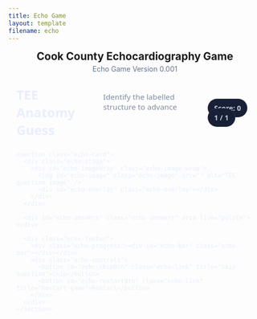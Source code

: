 ```yaml
---
title: Echo Game
layout: template
filename: echo
---
```


<div class="echo-root">
  <h2 class="echo-page-title">Cook County Echocardiography Game</h2>
  <div class="echo-subtitle">Echo Game Version 0.001</div>

  <div class="echo-app">
    <div class="echo-header">
      <div class="echo-title-wrap">
        <h1 class="echo-title">TEE Anatomy Guess</h1>
        <span class="echo-sub">Identify the labelled structure to advance</span>
      </div>
      <div class="echo-meta">
        <span id="echo-scorePill" class="echo-pill">Score: 0</span>
        <span id="echo-qPill" class="echo-pill">1 / 1</span>
      </div>
    </div>

    <section class="echo-card">
      <div class="echo-stage">
        <div id="echo-imageWrap" class="echo-image-wrap">
          <img id="echo-image" class="echo-image" src="" alt="TEE question image" />
          <div id="echo-overlay" class="echo-overlay"></div>
        </div>
      </div>

      <div id="echo-answers" class="echo-answers" aria-live="polite"></div>

      <div class="echo-footer">
        <div class="echo-progress"><div id="echo-bar" class="echo-bar"></div></div>
        <div class="echo-controls">
          <button id="echo-skipBtn" class="echo-link" title="Skip question">Skip</button>
          <button id="echo-restartBtn" class="echo-link" title="Restart game">Restart</button>
        </div>
      </div>
    </section>
  </div>

  <div id="echo-toast" class="echo-toast" role="status" aria-live="polite"></div>
</div>

<style>
  /* ——— Namespaced styles so your theme won’t override ——— */
  .echo-root{max-width:1100px;margin:16px auto 40px;padding:0 16px}
  .echo-page-title{margin:0 0 4px;text-align:center}
  .echo-subtitle{margin:0 0 18px;text-align:center;color:#64748b}

  :root{
    --echo-card:#0f172a; --echo-muted:#7f8ea3; --echo-accent:#5eead4; --echo-accent2:#93c5fd;
    --echo-danger:#f87171; --echo-success:#34d399; --echo-text:#e8eefc; --echo-dim:#c2cce0;
    --echo-btn:#1f2a44; --echo-btnH:#26324f; --echo-ring:#3b82f6;
  }

  .echo-app{color:var(--echo-text);font-family:ui-sans-serif,system-ui,-apple-system,Segoe UI,Roboto,Helvetica,Arial}
  .echo-header{display:flex;align-items:center;justify-content:space-between;gap:16px;padding:8px 0 10px}
  .echo-title-wrap{display:flex;align-items:baseline;gap:.6rem}
  .echo-title{font-size:clamp(1.1rem,1rem + 1.2vw,1.6rem);margin:0}
  .echo-sub{color:var(--echo-muted);font-size:.95rem}
  .echo-pill{padding:8px 12px;border-radius:999px;background:#172036;border:1px solid rgba(255,255,255,.08);color:var(--echo-dim);font-weight:700}

  .echo-card{
    background:linear-gradient(180deg,rgba(255,255,255,.04),rgba(255,255,255,.02));
    border:1px solid rgba(255,255,255,.08);border-radius:18px;box-shadow:0 20px 40px rgba(0,0,0,.20);
    overflow:hidden;background-color:var(--echo-card)
  }
  .echo-stage{padding:16px 16px 0}

  /* ✅ Key fixes: lock wrapper to real image aspect, show whole image (no cropping) */
  .echo-image-wrap{
    position:relative;
    width:100%;
    aspect-ratio: var(--echo-ar, 4 / 3); /* set via JS from natural image size */
    border-radius:14px; overflow:hidden; background:#0e1628; border:1px solid rgba(255,255,255,.06)
  }
  .echo-image{
    display:block; width:100%; height:100%;
    object-fit: contain; /* no cropping; consistent mapping of % coords */
    background:#000; /* letterboxing background */
  }

  .echo-overlay{position:absolute;inset:0;pointer-events:none}
  .echo-arrow-label{
    position:absolute;transform:translate(-50%,-50%);
    background:rgba(8,18,32,.8);border:1px solid rgba(148,163,184,.35);
    padding:6px 10px;border-radius:999px;font-weight:600;font-size:.95rem;color:var(--echo-text)
  }

  .echo-answers{display:grid;grid-template-columns:repeat(2,minmax(0,1fr));gap:12px;padding:16px}
  @media (min-width:820px){.echo-answers{grid-template-columns:repeat(4,minmax(0,1fr));}}
  .echo-btn{
    appearance:none;border:1px solid rgba(255,255,255,.08);background:var(--echo-btn);color:var(--echo-text);
    border-radius:12px;padding:12px 14px;font-weight:600;cursor:pointer;transition:all .18s ease;text-align:center
  }
  .echo-btn:hover{background:var(--echo-btnH);transform:translateY(-1px)}
  .echo-btn:focus-visible{outline:2px solid var(--echo-ring);outline-offset:2px}
  .echo-btn.echo-correct{background:rgba(52,211,153,.15);border-color:rgba(52,211,153,.45)}
  .echo-btn.echo-wrong{background:rgba(248,113,113,.12);border-color:rgba(248,113,113,.45)}

  .echo-footer{display:flex;align-items:center;justify-content:space-between;padding:12px 16px 16px;gap:12px}
  .echo-progress{position:relative;height:10px;flex:1 1 auto;background:rgba(255,255,255,.08);border-radius:999px;overflow:hidden;border:1px solid rgba(255,255,255,.06)}
  .echo-bar{position:absolute;inset:0 100% 0 0;background:linear-gradient(90deg,var(--echo-accent),var(--echo-accent2));transition:inset .35s ease}
  .echo-controls{display:flex;gap:8px}
  .echo-link{background:transparent;border:1px solid rgba(255,255,255,.14);color:#e6edf9;border-radius:999px;padding:8px 12px;cursor:pointer}
  .echo-link:hover{background:rgba(255,255,255,.06)}

  .echo-toast{position:fixed;left:50%;top:16px;transform:translateX(-50%) translateY(-12px);opacity:0;background:#0f1a2c;color:#e6edf9;
    border:1px solid rgba(255,255,255,.1);border-radius:10px;padding:10px 12px;font-weight:600;transition:all .25s ease;z-index:1000}
  .echo-toast.echo-show{transform:translateX(-50%) translateY(0);opacity:1}

  /* SVG arrow */
  .echo-svg{position:absolute;inset:0;width:100%;height:100%}
  .echo-arrow-line{stroke:#60a5fa;stroke-width:4;filter:drop-shadow(0 0 2px rgba(96,165,250,.8))}
  .echo-arrow-head{fill:#60a5fa}

  /* Wrong answer shake */
  .echo-shake{animation:echo-shake .28s linear 1}
  @keyframes echo-shake{0%{transform:translateX(0)}25%{transform:translateX(-4px)}50%{transform:translateX(4px)}75%{transform:translateX(-4px)}100%{transform:translateX(0)}}
</style>

<script>
  /* ——— Your data ——— */
  const ECHO_QUESTIONS = [
    {
      image: "https://EyeCanDoIt.github.io/Images/4chamber.jpeg",
      label: "Left Ventricle",
      target: { x: 58, y: 56 },
      choices: ["Mitral Valve", "Aortic Valve", "Left Ventricle", "Right Ventricle"],
      answer: "Left Ventricle",
      hint: "Midesophageal 4-chamber view"
    },
    {
      image: "https://EyeCanDoIt.github.io/Images/4chamber.jpeg",
      label: "Left Atrium",
      target: { x: 58, y: 35 },
      choices: ["Inferior Vena Cava", "Superior Vena Cava", "Left Atrium", "Aortic Valve"],
      answer: "Left Atrium",
      hint: "Midesophageal 4-chamber view"
    },
    {
      image: "https://EyeCanDoIt.github.io/Images/4chamber.jpeg",
      label: "Septal Leaflet",
      target: { x: 46, y: 48 },
      choices: ["Septal Leaflet", "Tricuspid Valve", "Left Atrial Appendage", "Pulmonary Vein"],
      answer: "Septal Leaflet",
      hint: "Midesophageal 4-chamber view"
    },
    {
      image: "https://EyeCanDoIt.github.io/Images/4chamber.jpeg",
      label: "Septal Leaflet",
      target: { x: 46, y: 48 },
      choices: ["Septal Leaflet", "Tricuspid Valve", "Left Atrial Appendage", "Pulmonary Vein"],
      answer: "Septal Leaflet",
      hint: "Midesophageal 4-chamber view"
    },
  ];

  // ——— Helpers ———
  const $E = (sel, el=document) => el.querySelector(sel);
  const shuffle = (arr) => { const a = arr.slice(); for (let i=a.length-1;i>0;i--){ const j=Math.floor(Math.random()*(i+1)); [a[i],a[j]]=[a[j],a[i]] } return a };
  const clamp = (n,min,max)=>Math.max(min,Math.min(max,n));

  // ——— State ———
  let order = shuffle([...Array(ECHO_QUESTIONS.length).keys()]);
  let idx = 0, score = 0;

  const imageEl   = $E("#echo-image");
  const overlayEl = $E("#echo-overlay");
  const answersEl = $E("#echo-answers");
  const scorePill = $E("#echo-scorePill");
  const qPill     = $E("#echo-qPill");
  const bar       = $E("#echo-bar");
  const toast     = $E("#echo-toast");
  const skipBtn   = $E("#echo-skipBtn");
  const restartBtn= $E("#echo-restartBtn");
  const wrapEl    = $E("#echo-imageWrap");

  skipBtn.addEventListener('click', nextQuestion);
  restartBtn.addEventListener('click', restart);
  window.addEventListener('resize', redrawOverlay);

  function setAspectFromImage(){
    // Lock wrapper’s aspect to the real image ratio for consistent coordinates
    if (imageEl.naturalWidth && imageEl.naturalHeight){
      wrapEl.style.setProperty('--echo-ar', `${imageEl.naturalWidth} / ${imageEl.naturalHeight}`);
    }
  }

  function restart(){
    order = shuffle([...Array(ECHO_QUESTIONS.length).keys()]);
    idx = 0; score = 0; updateMeta();
    showToast('New game started');
    loadQuestion();
  }

  function updateMeta(){
    scorePill.textContent = `Score: ${score}`;
    qPill.textContent = `${idx+1} / ${order.length}`;
    const pct = (idx / order.length) * 100;
    bar.style.inset = `0 ${100-pct}% 0 0`;
  }

  function loadQuestion(){
    const q = ECHO_QUESTIONS[order[idx]];
    overlayEl.innerHTML = '';
    imageEl.onload = () => { setAspectFromImage(); redrawOverlay(); };
    imageEl.src = q.image;
    imageEl.alt = q.hint ? `Question: ${q.hint}` : 'TEE image';

    // Build answers
    answersEl.innerHTML = '';
    const options = shuffle(q.choices);
    options.forEach(txt => {
      const btn = document.createElement('button');
      btn.className = 'echo-btn';
      btn.type = 'button';
      btn.textContent = txt;
      btn.addEventListener('click', () => handleAnswer(btn, txt === q.answer));
      answersEl.appendChild(btn);
    });

    updateMeta();
  }

  function redrawOverlay(){
    const q = ECHO_QUESTIONS[order[idx]];
    if(!q) return;
    overlayEl.innerHTML = '';
    const rect = wrapEl.getBoundingClientRect();
    const x2 = rect.width * (q.target.x/100);
    const y2 = rect.height * (q.target.y/100);

    const x1 = clamp(x2 - 140, 20, rect.width - 20);
    const y1 = clamp(y2 - 100, 20, rect.height - 20);

    const svgNS = 'http://www.w3.org/2000/svg';
    const svg = document.createElementNS(svgNS, 'svg');
    svg.setAttribute('class','echo-svg');

    const defs = document.createElementNS(svgNS, 'defs');
    const marker = document.createElementNS(svgNS, 'marker');
    marker.setAttribute('id','echo-arrowhead');
    marker.setAttribute('markerWidth','10');
    marker.setAttribute('markerHeight','10');
    marker.setAttribute('refX','6');
    marker.setAttribute('refY','3');
    marker.setAttribute('orient','auto');
    const head = document.createElementNS(svgNS,'polygon');
    head.setAttribute('points','0 0, 6 3, 0 6');
    head.setAttribute('class','echo-arrow-head');
    marker.appendChild(head); defs.appendChild(marker); svg.appendChild(defs);

    const line = document.createElementNS(svgNS,'line');
    line.setAttribute('x1', x1); line.setAttribute('y1', y1);
    line.setAttribute('x2', x2); line.setAttribute('y2', y2);
    line.setAttribute('class','echo-arrow-line');
    line.setAttribute('marker-end','url(#echo-arrowhead)');
    svg.appendChild(line);
    overlayEl.appendChild(svg);

    // Target dot
    const dot = document.createElement('div');
    dot.style.position='absolute';
    dot.style.left = x2+'px'; dot.style.top = y2+'px';
    dot.style.width = '10px'; dot.style.height='10px';
    dot.style.borderRadius='999px';
    dot.style.background = 'rgba(255,255,255,.85)';
    dot.style.transform = 'translate(-50%, -50%)';
    dot.style.boxShadow = '0 0 10px rgba(255,255,255,.7)';
    overlayEl.appendChild(dot);
  }

  function handleAnswer(btn, isCorrect){
    const q = ECHO_QUESTIONS[order[idx]];
    if(isCorrect){
      btn.classList.add('echo-correct');
      score += 1; scorePill.textContent = `Score: ${score}`;
      placeLabel(q.label);
      setTimeout(nextQuestion, 820);
    } else {
      btn.classList.add('echo-wrong');
      answersEl.classList.add('echo-shake');
      setTimeout(()=> answersEl.classList.remove('echo-shake'), 320);
    }
  }

  function placeLabel(text){
    const rect = wrapEl.getBoundingClientRect();
    const q = ECHO_QUESTIONS[order[idx]];
    const x2 = rect.width * (q.target.x/100);
    const y2 = rect.height * (q.target.y/100);
    const x1 = clamp(x2 - 140, 20, rect.width - 20);
    const y1 = clamp(y2 - 100, 20, rect.height - 20);

    const label = document.createElement('div');
    label.className = 'echo-arrow-label';
    label.style.left = x1 + 'px';
    label.style.top  = y1 + 'px';
    label.textContent = text;
    overlayEl.appendChild(label);
  }

  function nextQuestion(){
    if(idx < order.length - 1){
      idx += 1; updateMeta(); loadQuestion();
    } else {
      finish();
    }
  }

  function finish(){
    overlayEl.innerHTML = '';
    answersEl.innerHTML = '';
    const done = document.createElement('div');
    done.style.padding = '22px';
    done.innerHTML = `<h2 style="margin:.2rem 0 0.6rem;color:#e6edf9">Great job! 🎉</h2>
      <p style="color:#c2cce0; margin:0 0 1rem">You scored <strong>${score}</strong> / ${order.length}.</p>`;
    answersEl.appendChild(done);
    showToast('Game complete');
  }

  function showToast(msg){
    toast.textContent = msg;
    toast.classList.add('echo-show');
    clearTimeout(showToast._t);
    showToast._t = setTimeout(()=> toast.classList.remove('echo-show'), 1500);
  }

  // Init
  restart();
</script>
